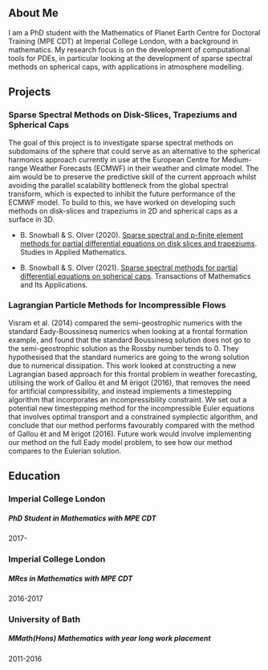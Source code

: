 ## About Me

I am a PhD student with the Mathematics of Planet Earth Centre for Doctoral Training (MPE CDT) at Imperial College London, with a background in mathematics. My research focus is on the development of computational tools for PDEs, in particular looking at the development of sparse spectral methods on spherical caps, with applications in atmosphere modelling.

## Projects

### Sparse Spectral Methods on Disk-Slices, Trapeziums and Spherical Caps

The goal of this project is to investigate sparse spectral methods on subdomains of the sphere that could serve as an alternative to the spherical harmonics approach currently in use at the European Centre for Medium-range Weather Forecasts (ECMWF) in their weather and climate model. The aim would be to preserve the predictive skill of the current approach whilst avoiding the parallel scalability bottleneck from the global spectral transform, which is expected to inhibit the future performance of the ECMWF model. To build to this, we have worked on developing such methods on disk-slices and trapeziums in 2D and spherical caps as a surface in 3D.

 - B. Snowball & S. Olver (2020). [Sparse spectral and p-finite element methods for partial differential equations on disk slices and trapeziums](https://doi.org/10.1111/sapm.12303). Studies in Applied Mathematics.

 - B. Snowball & S. Olver (2021). [Sparse spectral methods for partial differential equations on spherical caps](https://doi.org/10.1093/imatrm/tnab001). Transactions of Mathematics and Its Applications.

### Lagrangian Particle Methods for Incompressible Flows

Visram et al. (2014) compared the semi-geostrophic numerics with the standard Eady-Boussinesq numerics when looking at a frontal formation example, and found that the standard Boussinesq solution does not go to the semi-geostrophic solution as the Rossby number tends to 0. They hypothesised that the standard numerics are going to the wrong solution due to numerical dissipation. This work looked at constructing a new Lagrangian based approach for this frontal problem in weather forecasting, utilising the work of Gallou ̈et and M ́erigot (2016), that removes the need for artificial compressibility, and instead implements a timestepping algorithm that incorporates an incompressibility constraint. We set out a potential new timestepping method for the incompressible Euler equations that involves optimal transport and a constrained symplectic algorithm, and conclude that our method performs favourably compared with the method of Gallou ̈et and M ́erigot (2016). Future work would involve implementing our method on the full Eady model problem, to see how our method compares to the Eulerian solution.

## Education

### Imperial College London
##### PhD Student in Mathematics with MPE CDT
2017-

### Imperial College London
##### MRes in Mathematics with MPE CDT
2016-2017

### University of Bath
##### MMath(Hons) Mathematics with year long work placement
2011-2016
